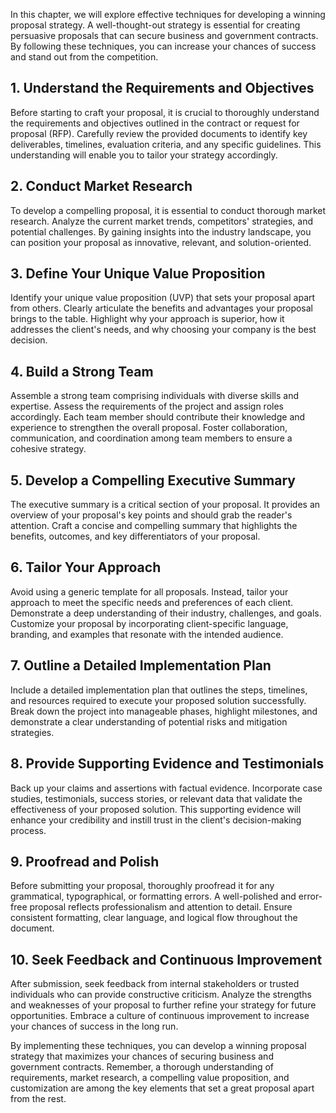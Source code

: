 
In this chapter, we will explore effective techniques for developing a winning proposal strategy. A well-thought-out strategy is essential for creating persuasive proposals that can secure business and government contracts. By following these techniques, you can increase your chances of success and stand out from the competition.

1\. Understand the Requirements and Objectives
---------------------------------------------

Before starting to craft your proposal, it is crucial to thoroughly understand the requirements and objectives outlined in the contract or request for proposal (RFP). Carefully review the provided documents to identify key deliverables, timelines, evaluation criteria, and any specific guidelines. This understanding will enable you to tailor your strategy accordingly.

2\. Conduct Market Research
--------------------------

To develop a compelling proposal, it is essential to conduct thorough market research. Analyze the current market trends, competitors' strategies, and potential challenges. By gaining insights into the industry landscape, you can position your proposal as innovative, relevant, and solution-oriented.

3\. Define Your Unique Value Proposition
---------------------------------------

Identify your unique value proposition (UVP) that sets your proposal apart from others. Clearly articulate the benefits and advantages your proposal brings to the table. Highlight why your approach is superior, how it addresses the client's needs, and why choosing your company is the best decision.

4\. Build a Strong Team
----------------------

Assemble a strong team comprising individuals with diverse skills and expertise. Assess the requirements of the project and assign roles accordingly. Each team member should contribute their knowledge and experience to strengthen the overall proposal. Foster collaboration, communication, and coordination among team members to ensure a cohesive strategy.

5\. Develop a Compelling Executive Summary
-----------------------------------------

The executive summary is a critical section of your proposal. It provides an overview of your proposal's key points and should grab the reader's attention. Craft a concise and compelling summary that highlights the benefits, outcomes, and key differentiators of your proposal.

6\. Tailor Your Approach
-----------------------

Avoid using a generic template for all proposals. Instead, tailor your approach to meet the specific needs and preferences of each client. Demonstrate a deep understanding of their industry, challenges, and goals. Customize your proposal by incorporating client-specific language, branding, and examples that resonate with the intended audience.

7\. Outline a Detailed Implementation Plan
-----------------------------------------

Include a detailed implementation plan that outlines the steps, timelines, and resources required to execute your proposed solution successfully. Break down the project into manageable phases, highlight milestones, and demonstrate a clear understanding of potential risks and mitigation strategies.

8\. Provide Supporting Evidence and Testimonials
-----------------------------------------------

Back up your claims and assertions with factual evidence. Incorporate case studies, testimonials, success stories, or relevant data that validate the effectiveness of your proposed solution. This supporting evidence will enhance your credibility and instill trust in the client's decision-making process.

9\. Proofread and Polish
-----------------------

Before submitting your proposal, thoroughly proofread it for any grammatical, typographical, or formatting errors. A well-polished and error-free proposal reflects professionalism and attention to detail. Ensure consistent formatting, clear language, and logical flow throughout the document.

10\. Seek Feedback and Continuous Improvement
--------------------------------------------

After submission, seek feedback from internal stakeholders or trusted individuals who can provide constructive criticism. Analyze the strengths and weaknesses of your proposal to further refine your strategy for future opportunities. Embrace a culture of continuous improvement to increase your chances of success in the long run.

By implementing these techniques, you can develop a winning proposal strategy that maximizes your chances of securing business and government contracts. Remember, a thorough understanding of requirements, market research, a compelling value proposition, and customization are among the key elements that set a great proposal apart from the rest.
